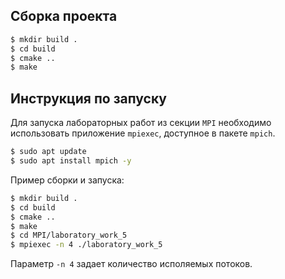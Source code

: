 ## Сборка проекта

```sh
$ mkdir build .
$ cd build
$ cmake ..
$ make
```

## Инструкция по запуску

Для запуска лабораторных работ из секции `MPI` необходимо использовать приложение `mpiexec`, доступное в пакете `mpich`.
```sh
$ sudo apt update
$ sudo apt install mpich -y
```
Пример сборки и запуска:

```sh
$ mkdir build .
$ cd build
$ cmake ..
$ make
$ cd MPI/laboratory_work_5
$ mpiexec -n 4 ./laboratory_work_5
```
Параметр `-n 4` задает количество исполяемых потоков.

